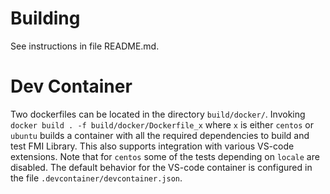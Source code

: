# Building
See instructions in file README.md.

# Dev Container
Two dockerfiles can be located in the directory `build/docker/`. Invoking `docker build . -f build/docker/Dockerfile_x` where `x` is either `centos` or `ubuntu` builds a container with all the required dependencies to build and test FMI Library. This also supports integration with various VS-code extensions. Note that for `centos` some of the tests depending on `locale` are disabled.
The default behavior for the VS-code container is configured in the file `.devcontainer/devcontainer.json`.